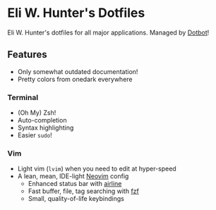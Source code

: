 # Eli W. Hunter's Dotfiles

Eli W. Hunter's dotfiles for all major applications. Managed by [Dotbot](https://git.io/dotbot)!

## Features

* Only somewhat outdated documentation!
* Pretty colors from onedark everywhere

### Terminal

* (Oh My) Zsh!
* Auto-completion
* Syntax highlighting
* Easier `sudo`!

### Vim

* Light vim (`lvim`) when you need to edit at hyper-speed
* A lean, mean, IDE-light [Neovim](https://github.com/neovim/neovim) config
  * Enhanced status bar with [airline](https://github.com/vim-airline/vim-airline)
  * Fast buffer, file, tag searching with [fzf](https://github.com/junegunn/fzf.vim)
  * Small, quality-of-life keybindings
